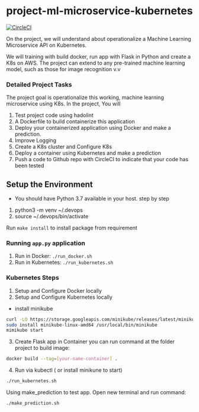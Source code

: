 # project-ml-microservice-kubernetes
[![CircleCI](https://dl.circleci.com/status-badge/img/gh/TranNgocQuy123/project-ml-microservice-kubernetes/tree/main.svg?style=svg)](https://dl.circleci.com/status-badge/redirect/gh/TranNgocQuy123/project-ml-microservice-kubernetes/tree/main)

On the project, we will understand about operationalize a Machine Learning Microservice API on Kubernetes.

We will training with build docker, run app with Flask in Python and create a K8s on AWS. The project can extend to any pre-trained machine learning model, such as those for image recognition v.v

### Detailed Project Tasks
The project goal is operationalize this working, machine learning microservice using K8s. In the project, You will
1. Test project code using hadolint
2. A Dockerfile to build containerize this application
3. Deploy your containerized application using Docker and make a prediction.
4. Improve Logging
5. Create a K8s cluster and Configure K8s
6. Deploy a container using Kubernetes and make a prediction
7. Push a code to Github repo with CircleCI to indicate that your code has been tested

## Setup the Environment
- You should have Python 3.7 available in your host. 
step by step
1. python3 -m venv ~/.devops
2. source ~/.devops/bin/activate

Run `make install` to install package from requirement

### Running `app.py` application
1. Run in Docker:  `./run_docker.sh`
2. Run in Kubernetes:  `./run_kubernetes.sh`

### Kubernetes Steps
1. Setup and Configure Docker locally
2. Setup and Configure Kubernetes locally
- install minikube
```bash
curl -LO https://storage.googleapis.com/minikube/releases/latest/minikube-linux-amd64
sudo install minikube-linux-amd64 /usr/local/bin/minikube
mimikube start
```
3. Create Flask app in Container
you can run command at the folder project to build image:
```bash
docker build --tag=[your-name-container] .
```
4. Run via kubectl ( or install minikune to start)
```bash
./run_kubernetes.sh
```
Using make_prediction to test app. Open new terminal and run command:
```bash
./make_prediction.sh
```
